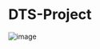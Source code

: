 # DTS-Project

![image](https://user-images.githubusercontent.com/93994559/188028658-f39f3103-63e7-4df9-acbd-fa2943c8fcf6.png)
